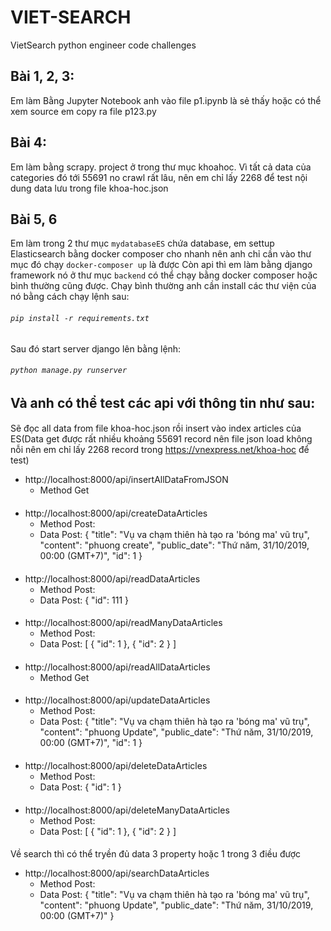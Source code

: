 # **VIET-SEARCH**
VietSearch python engineer code challenges

## Bài 1, 2, 3:
Em làm Bằng Jupyter Notebook anh vào file p1.ipynb là sẻ thấy hoặc có thể xem source em copy ra file p123.py

## Bài 4:
Em làm bằng scrapy. project ở trong thư mục khoahoc. Vì tất cả data của categories đó tới 55691 no crawl rất lâu, nên em chỉ lấy 2268 để test nội dung data lưu trong file khoa-hoc.json

## Bài 5, 6
Em làm trong 2 thư mục `mydatabaseES` chứa database, em settup Elasticsearch bằng docker composer cho nhanh nên anh chỉ cần vào thư mục đó chạy `docker-composer up` là được
Còn api thì em làm bằng django framework nó ở thư mục `backend` có thể chạy bằng docker composer hoặc bình thường cũng được. Chạy bình thường anh cần install các thư viện của nó bằng cách chạy lệnh sau:
######    `pip install -r requirements.txt`
Sau đó start server django lên bằng lệnh: 
######    `python manage.py runserver`

## Và anh có thể test các api với thông tin như sau:
####
Sẽ đọc all data from file khoa-hoc.json rồi insert vào index articles của ES(Data get được rất nhiều khoảng 55691 record nên file json load không nỗi nên em chỉ lấy 2268 record trong https://vnexpress.net/khoa-hoc để test)
- http://localhost:8000/api/insertAllDataFromJSON
	- Method Get

####
- http://localhost:8000/api/createDataArticles 
	- Method Post:
	- Data Post:	{
				"title": "Vụ va chạm thiên hà tạo ra 'bóng ma' vũ trụ",
				"content": "phuong create",
				"public_date": "Thứ năm, 31/10/2019, 00:00 (GMT+7)",
				"id": 1
			}

####
- http://localhost:8000/api/readDataArticles 
	- Method Post:
	- Data Post: 	{
					"id": 111
				}	

####
- http://localhost:8000/api/readManyDataArticles  
	- Method Post:
	- Data Post: [
					{
						"id": 1
					},
					{
						"id": 2
					}
				]

####
- http://localhost:8000/api/readAllDataArticles 
	- Method Get

####
- http://localhost:8000/api/updateDataArticles  
	- Method Post:
	- Data Post:	{
					"title": "Vụ va chạm thiên hà tạo ra 'bóng ma' vũ trụ",
					"content": "phuong Update",
					"public_date": "Thứ năm, 31/10/2019, 00:00 (GMT+7)",
					"id": 1
				}
			
####			
- http://localhost:8000/api/deleteDataArticles   
	- Method Post:
	- Data Post:	{
					"id": 1
				} 
				
####				
- http://localhost:8000/api/deleteManyDataArticles
	- Method Post:
	- Data Post: 	[
					{
						"id": 1
					},
					{
						"id": 2
					}
				]

####
Về search thì có thể tryền đủ data 3 property hoặc 1 trong 3 điều được		
- http://localhost:8000/api/searchDataArticles
	- Method Post:
	- Data Post: 	{
					"title": "Vụ va chạm thiên hà tạo ra 'bóng ma' vũ trụ",
					"content": "phuong Update",
					"public_date": "Thứ năm, 31/10/2019, 00:00 (GMT+7)"
				}
  
